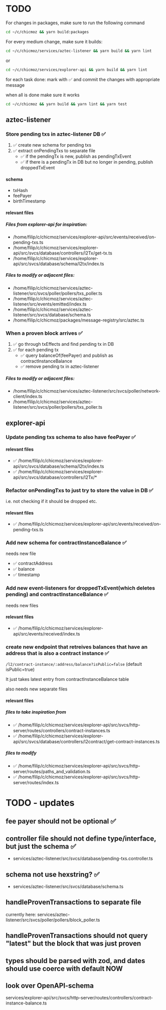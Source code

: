 # TODO

For changes in packages, make sure to run the following command

```bash
cd ~/c/chicmoz && yarn build:packages
```

For every medium change, make sure it builds:

```bash
cd ~/c/chicmoz/services/aztec-listener && yarn build && yarn lint
```

or

```bash
cd ~/c/chicmoz/services/explorer-api && yarn build && yarn lint
```

for each task done: mark with ✅ and commit the changes with appropriate message

when all is done make sure it works

```bash
cd ~/c/chicmoz && yarn build && yarn lint && yarn test
```

## aztec-listener

### Store pending txs in aztec-listener DB ✅

1. ✅ create new schema for pending txs
2. ✅ extract onPendingTxs to separate file
   - ✅ if the pendingTx is new, publish as pendingTxEvent
   - ✅ if there is a pendingTx in DB but no longer in pending, publish droppedTxEvent

#### schema

- txHash
- feePayer
- birthTimestamp

#### relevant files

##### Files from explorer-api for inspiration:

- /home/filip/c/chicmoz/services/explorer-api/src/events/received/on-pending-txs.ts
- /home/filip/c/chicmoz/services/explorer-api/src/svcs/database/controllers/l2Tx/get-tx.ts
- /home/filip/c/chicmoz/services/explorer-api/src/svcs/database/schema/l2tx/index.ts

##### Files to modify or adjacent files:

- /home/filip/c/chicmoz/services/aztec-listener/src/svcs/poller/pollers/txs_poller.ts
- /home/filip/c/chicmoz/services/aztec-listener/src/events/emitted/index.ts
- /home/filip/c/chicmoz/services/aztec-listener/src/svcs/database/schema.ts
- /home/filip/c/chicmoz/packages/message-registry/src/aztec.ts

### When a proven block arrives ✅

1. ✅ go through txEffects and find pending tx in DB
2. ✅ for each pending tx
   - ✅ query balanceOf(feePayer) and publish as contractInstanceBalance
   - ✅ remove pending tx in aztec-listener

##### Files to modify or adjacent files:

- /home/filip/c/chicmoz/services/aztec-listener/src/svcs/poller/network-client/index.ts
- /home/filip/c/chicmoz/services/aztec-listener/src/svcs/poller/pollers/txs_poller.ts

## explorer-api

### Update pending txs schema to also have feePayer ✅

#### relevant files

- ✅ /home/filip/c/chicmoz/services/explorer-api/src/svcs/database/schema/l2tx/index.ts
- ✅ /home/filip/c/chicmoz/services/explorer-api/src/svcs/database/controllers/l2Tx/\*

### Refactor onPendingTxs to just try to store the value in DB ✅

i.e. not checking if it should be dropped etc.

#### relevant files

- ✅ /home/filip/c/chicmoz/services/explorer-api/src/events/received/on-pending-txs.ts

### Add new schema for contractInstanceBalance ✅

needs new file

- ✅ contractAddress
- ✅ balance
- ✅ timestamp

### Add new event-listeners for droppedTxEvent(which deletes pending) and contractInstanceBalance ✅

needs new files

#### relevant files

- ✅ /home/filip/c/chicmoz/services/explorer-api/src/events/received/index.ts

### create new endpoint that retreives balances that have an address that is also a contract instance ✅

`/l2/contract-instance/:address/balance?isPublic=false` (default isPublic=true)

It just takes latest entry from contractInstanceBalance table

also needs new separate files

#### relevant files

##### files to take inspiration from

- ✅ /home/filip/c/chicmoz/services/explorer-api/src/svcs/http-server/routes/controllers/contract-instances.ts
- ✅ /home/filip/c/chicmoz/services/explorer-api/src/svcs/database/controllers/l2contract/get-contract-instances.ts

##### files to modify

- ✅ /home/filip/c/chicmoz/services/explorer-api/src/svcs/http-server/routes/paths_and_validation.ts
- ✅ /home/filip/c/chicmoz/services/explorer-api/src/svcs/http-server/routes/index.ts

# TODO - updates

## fee payer should not be optional ✅

## controller file should not define type/interface, but just the schema ✅

- services/aztec-listener/src/svcs/database/pending-txs.controller.ts

## schema not use hexstring? ✅

- services/aztec-listener/src/svcs/database/schema.ts

## handleProvenTransactions to separate file

currently here: services/aztec-listener/src/svcs/poller/pollers/block_poller.ts

## handleProvenTransactions should not query "latest" but the block that was just proven

## types should be parsed with zod, and dates should use coerce with default NOW

## look over OpenAPI-schema

services/explorer-api/src/svcs/http-server/routes/controllers/contract-instance-balance.ts
